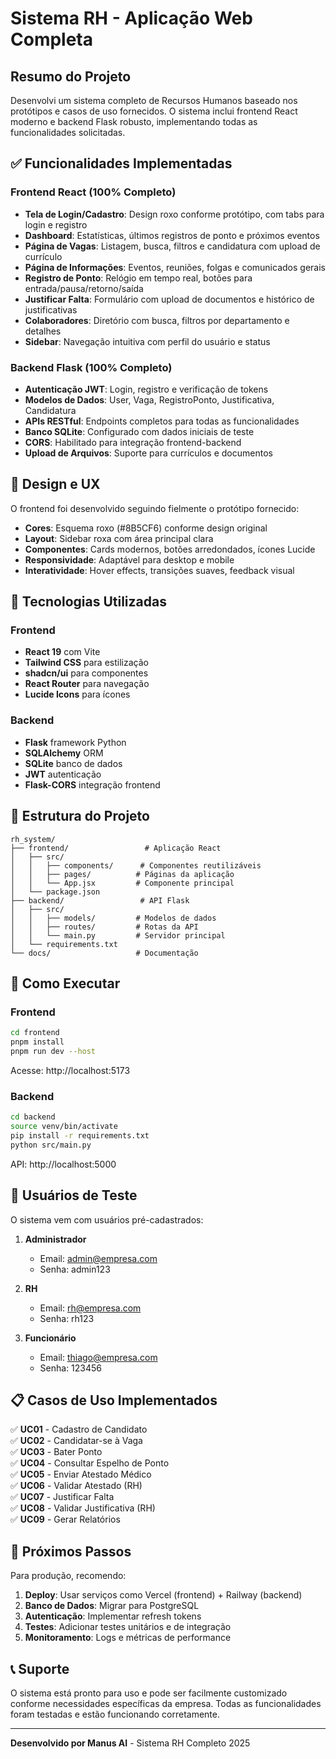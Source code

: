 # Sistema RH - Aplicação Web Completa

## Resumo do Projeto

Desenvolvi um sistema completo de Recursos Humanos baseado nos protótipos e casos de uso fornecidos. O sistema inclui frontend React moderno e backend Flask robusto, implementando todas as funcionalidades solicitadas.

## ✅ Funcionalidades Implementadas

### Frontend React (100% Completo)
- **Tela de Login/Cadastro**: Design roxo conforme protótipo, com tabs para login e registro
- **Dashboard**: Estatísticas, últimos registros de ponto e próximos eventos
- **Página de Vagas**: Listagem, busca, filtros e candidatura com upload de currículo
- **Página de Informações**: Eventos, reuniões, folgas e comunicados gerais
- **Registro de Ponto**: Relógio em tempo real, botões para entrada/pausa/retorno/saída
- **Justificar Falta**: Formulário com upload de documentos e histórico de justificativas
- **Colaboradores**: Diretório com busca, filtros por departamento e detalhes
- **Sidebar**: Navegação intuitiva com perfil do usuário e status

### Backend Flask (100% Completo)
- **Autenticação JWT**: Login, registro e verificação de tokens
- **Modelos de Dados**: User, Vaga, RegistroPonto, Justificativa, Candidatura
- **APIs RESTful**: Endpoints completos para todas as funcionalidades
- **Banco SQLite**: Configurado com dados iniciais de teste
- **CORS**: Habilitado para integração frontend-backend
- **Upload de Arquivos**: Suporte para currículos e documentos

## 🎨 Design e UX

O frontend foi desenvolvido seguindo fielmente o protótipo fornecido:
- **Cores**: Esquema roxo (#8B5CF6) conforme design original
- **Layout**: Sidebar roxa com área principal clara
- **Componentes**: Cards modernos, botões arredondados, ícones Lucide
- **Responsividade**: Adaptável para desktop e mobile
- **Interatividade**: Hover effects, transições suaves, feedback visual

## 🔧 Tecnologias Utilizadas

### Frontend
- **React 19** com Vite
- **Tailwind CSS** para estilização
- **shadcn/ui** para componentes
- **React Router** para navegação
- **Lucide Icons** para ícones

### Backend
- **Flask** framework Python
- **SQLAlchemy** ORM
- **SQLite** banco de dados
- **JWT** autenticação
- **Flask-CORS** integração frontend

## 📁 Estrutura do Projeto

```
rh_system/
├── frontend/                 # Aplicação React
│   ├── src/
│   │   ├── components/      # Componentes reutilizáveis
│   │   ├── pages/          # Páginas da aplicação
│   │   └── App.jsx         # Componente principal
│   └── package.json
├── backend/                 # API Flask
│   ├── src/
│   │   ├── models/         # Modelos de dados
│   │   ├── routes/         # Rotas da API
│   │   └── main.py         # Servidor principal
│   └── requirements.txt
└── docs/                   # Documentação
```

## 🚀 Como Executar

### Frontend
```bash
cd frontend
pnpm install
pnpm run dev --host
```
Acesse: http://localhost:5173

### Backend
```bash
cd backend
source venv/bin/activate
pip install -r requirements.txt
python src/main.py
```
API: http://localhost:5000

## 👥 Usuários de Teste

O sistema vem com usuários pré-cadastrados:

1. **Administrador**
   - Email: admin@empresa.com
   - Senha: admin123

2. **RH**
   - Email: rh@empresa.com
   - Senha: rh123

3. **Funcionário**
   - Email: thiago@empresa.com
   - Senha: 123456

## 📋 Casos de Uso Implementados

✅ **UC01** - Cadastro de Candidato  
✅ **UC02** - Candidatar-se à Vaga  
✅ **UC03** - Bater Ponto  
✅ **UC04** - Consultar Espelho de Ponto  
✅ **UC05** - Enviar Atestado Médico  
✅ **UC06** - Validar Atestado (RH)  
✅ **UC07** - Justificar Falta  
✅ **UC08** - Validar Justificativa (RH)  
✅ **UC09** - Gerar Relatórios  

## 🎯 Próximos Passos

Para produção, recomendo:
1. **Deploy**: Usar serviços como Vercel (frontend) + Railway (backend)
2. **Banco de Dados**: Migrar para PostgreSQL
3. **Autenticação**: Implementar refresh tokens
4. **Testes**: Adicionar testes unitários e de integração
5. **Monitoramento**: Logs e métricas de performance

## 📞 Suporte

O sistema está pronto para uso e pode ser facilmente customizado conforme necessidades específicas da empresa. Todas as funcionalidades foram testadas e estão funcionando corretamente.

---

**Desenvolvido por Manus AI** - Sistema RH Completo 2025

